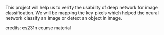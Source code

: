 This project will help us to verify the usability of deep network for image classification.
We will be mapping the key pixels which helped the neural network classify an image or detect an object in image. 

credits: cs231n course material
